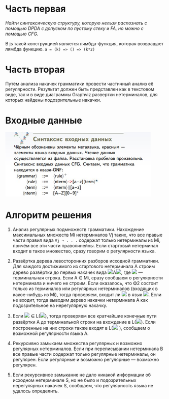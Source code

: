 # Часть первая
*Найти синтаксическую структуру, которую нельзя распознать с помощью DPDA с допуском по пустому стеку и FA, но можно с помощью CFG.*

В js такой конструкцией является лямбда-функция, которая возвращает лямбда функцию. 
`a = (k) => () => (k*2)`

# Часть вторая
Путём анализа накачек грамматики провести частичный
анализ её регулярности. Результат
должен быть представлен как в текстовом виде, так и в
виде диаграммы Graphviz развертки нетерминалов, для
которых найдены подозрительные накачки.
# Входные данные
![ ](../img/cfg_syntax.jpg)
# Алгоритм решения

1. Анализ регулярных подмножеств грамматики.
Нахождение максимальных множеств Mi нетерминалов
Vj таких, что все правые части правил вида `Vj → . . .`
содержат только нетерминалы из Mi, причём все эти
части праволинейны. Если стартовый нетерминал входит в такое множество, сразу говорим о регулярности языка.

2. Развёртка дерева левосторонних разборов исходной
грамматики. Для каждого достижимого из стартового
нетерминала A строим дерево развёртки до первых
накачек вида <img src="https://latex.codecogs.com/gif.latex?F_1"/>A<img src="https://latex.codecogs.com/gif.latex?F_2"/>, где <img src="https://latex.codecogs.com/gif.latex?F_1"/> — терминальная строка.
Если A ∈ Mi, сразу сообщаем о регулярности нетерминала и ничего не строим.
Если оказалось, что Φ2 состоит только из терминалов или
регулярных нетерминалов (входящих в какое-нибудь из
Mi), тогда проверяем, входит ли <img src="https://latex.codecogs.com/gif.latex?F_1"/> в язык <img src="https://latex.codecogs.com/gif.latex?F_2^+"/>. 
Если не входит, тогда выводим дерево накачки нетерминала A как
подозрительное на нерегулярную накачку.

3. Если <img src="https://latex.codecogs.com/gif.latex?F_1"/> ∈ L(<img src="https://latex.codecogs.com/gif.latex?F_2^+"/>), тогда проверяем все кратчайшие
конечные пути развёртки A до терминальной строки на
вхождение в L(<img src="https://latex.codecogs.com/gif.latex?F_2^+"/>). Если построенные на них строки
также входят в L(<img src="https://latex.codecogs.com/gif.latex?F_2^+"/> ), сообщаем о возможной
регулярности языка A.

4. Рекурсивно замыкаем множества регулярных и возможно
регулярных нетерминалов. Если при переписывании
нетерминала B все правые части содержат только
регулярные нетерминалы, он регулярен. Если регулярные
и возможно регулярные — возможно регулярен.

5. Если рекурсивное замыкание не дало никакой
информации об исходном нетерминале S, но не было и
подозрительных нерегулярных накачек S, сообщаем, что
регулярность языка не удалось определить.